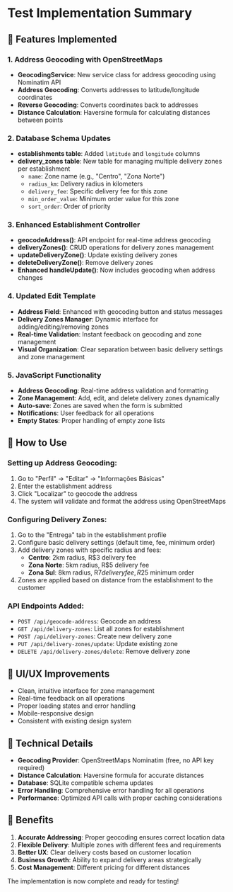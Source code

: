 # Test Implementation Summary

## 🎯 Features Implemented

### 1. Address Geocoding with OpenStreetMaps
- **GeocodingService**: New service class for address geocoding using Nominatim API
- **Address Geocoding**: Converts addresses to latitude/longitude coordinates
- **Reverse Geocoding**: Converts coordinates back to addresses
- **Distance Calculation**: Haversine formula for calculating distances between points

### 2. Database Schema Updates
- **establishments table**: Added `latitude` and `longitude` columns
- **delivery_zones table**: New table for managing multiple delivery zones per establishment
  - `name`: Zone name (e.g., "Centro", "Zona Norte")
  - `radius_km`: Delivery radius in kilometers
  - `delivery_fee`: Specific delivery fee for this zone
  - `min_order_value`: Minimum order value for this zone
  - `sort_order`: Order of priority

### 3. Enhanced Establishment Controller
- **geocodeAddress()**: API endpoint for real-time address geocoding
- **deliveryZones()**: CRUD operations for delivery zones management
- **updateDeliveryZone()**: Update existing delivery zones
- **deleteDeliveryZone()**: Remove delivery zones
- **Enhanced handleUpdate()**: Now includes geocoding when address changes

### 4. Updated Edit Template
- **Address Field**: Enhanced with geocoding button and status messages
- **Delivery Zones Manager**: Dynamic interface for adding/editing/removing zones
- **Real-time Validation**: Instant feedback on geocoding and zone management
- **Visual Organization**: Clear separation between basic delivery settings and zone management

### 5. JavaScript Functionality
- **Address Geocoding**: Real-time address validation and formatting
- **Zone Management**: Add, edit, and delete delivery zones dynamically
- **Auto-save**: Zones are saved when the form is submitted
- **Notifications**: User feedback for all operations
- **Empty States**: Proper handling of empty zone lists

## 🚀 How to Use

### Setting up Address Geocoding:
1. Go to "Perfil" → "Editar" → "Informações Básicas"
2. Enter the establishment address
3. Click "Localizar" to geocode the address
4. The system will validate and format the address using OpenStreetMaps

### Configuring Delivery Zones:
1. Go to the "Entrega" tab in the establishment profile
2. Configure basic delivery settings (default time, fee, minimum order)
3. Add delivery zones with specific radius and fees:
   - **Centro**: 2km radius, R$3 delivery fee
   - **Zona Norte**: 5km radius, R$5 delivery fee
   - **Zona Sul**: 8km radius, R$7 delivery fee, R$25 minimum order
4. Zones are applied based on distance from the establishment to the customer

### API Endpoints Added:
- `POST /api/geocode-address`: Geocode an address
- `GET /api/delivery-zones`: List all zones for establishment
- `POST /api/delivery-zones`: Create new delivery zone
- `PUT /api/delivery-zones/update`: Update existing zone
- `DELETE /api/delivery-zones/delete`: Remove delivery zone

## 🎨 UI/UX Improvements
- Clean, intuitive interface for zone management
- Real-time feedback on all operations
- Proper loading states and error handling
- Mobile-responsive design
- Consistent with existing design system

## 🔧 Technical Details
- **Geocoding Provider**: OpenStreetMaps Nominatim (free, no API key required)
- **Distance Calculation**: Haversine formula for accurate distances
- **Database**: SQLite compatible schema updates
- **Error Handling**: Comprehensive error handling for all operations
- **Performance**: Optimized API calls with proper caching considerations

## 📍 Benefits
1. **Accurate Addressing**: Proper geocoding ensures correct location data
2. **Flexible Delivery**: Multiple zones with different fees and requirements
3. **Better UX**: Clear delivery costs based on customer location
4. **Business Growth**: Ability to expand delivery areas strategically
5. **Cost Management**: Different pricing for different distances

The implementation is now complete and ready for testing!